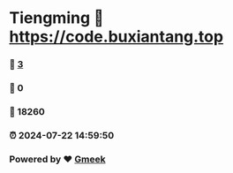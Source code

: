 # Tiengming :link: https://code.buxiantang.top 
### :page_facing_up: [3](https://code.buxiantang.top/tag.html) 
### :speech_balloon: 0 
### :hibiscus: 18260 
### :alarm_clock: 2024-07-22 14:59:50 
### Powered by :heart: [Gmeek](https://github.com/Meekdai/Gmeek)
